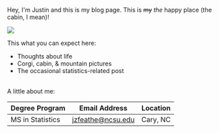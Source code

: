 Hey, I'm Justin and this is my blog page. This is ~~my~~ *the* happy place (the cabin, I mean)!

![](https://img.bookonthebrightside.com/bearcamp/large/16238.jpg)

This what you can expect here:
+ Thoughts about life
+ Corgi, cabin, & mountain pictures
+ The occasional statistics-related post  

<br>
A little about me:  

Degree Program | Email Address | Location
---|---|---
MS in Statistics | jzfeathe@ncsu.edu | Cary, NC
